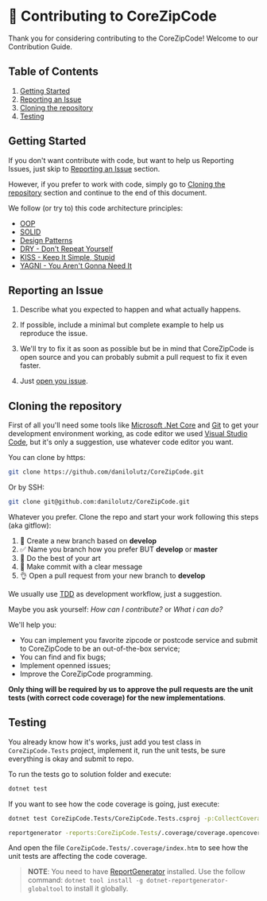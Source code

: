 # :construction_worker: Contributing to CoreZipCode

Thank you for considering contributing to the CoreZipCode! Welcome to our Contribution Guide.

## Table of Contents

1. [Getting Started](#getting-started)
2. [Reporting an Issue](#reporting-an-issue)
3. [Cloning the repository](#cloning-the-repository)
4. [Testing](#testing)

## Getting Started

If you don't want contribute with code, but want to help us Reporting Issues, just skip to [Reporting an Issue](#reporting-an-issue) section.

However, if you prefer to work with code, simply go to [Cloning the repository](#cloning-the-repository) section and continue to the end of this document.

We follow (or try to) this code architecture principles:

* [OOP](https://en.wikipedia.org/wiki/Object-oriented_programming)
* [SOLID](https://en.wikipedia.org/wiki/SOLID)
* [Design Patterns](https://en.wikipedia.org/wiki/Software_design_pattern)
* [DRY - Don't Repeat Yourself](https://en.wikipedia.org/wiki/Don%27t_repeat_yourself)
* [KISS - Keep It Simple, Stupid](https://en.wikipedia.org/wiki/KISS_principle)
* [YAGNI - You Aren't Gonna Need It](https://en.wikipedia.org/wiki/You_aren%27t_gonna_need_it)

## Reporting an Issue

1. Describe what you expected to happen and what actually happens.

2. If possible, include a minimal but complete example to help us reproduce the issue.

3. We'll try to fix it as soon as possible but be in mind that CoreZipCode is open source and you can probably submit a pull request to fix it even faster.

4. Just [open you issue](https://github.com/danilolutz/CoreZipCode/issues/new).

## Cloning the repository

First of all you'll need some tools like [Microsoft .Net Core](https://dotnet.github.io/) and [Git](https://git-scm.com/) to get your development environment working, as code editor we used [Visual Studio Code](https://code.visualstudio.com/), but it's only a suggestion, use whatever code editor you want.

You can clone by https:

```bash
git clone https://github.com/danilolutz/CoreZipCode.git
```

Or by SSH:

```bash
git clone git@github.com:danilolutz/CoreZipCode.git
```

Whatever you prefer. Clone the repo and start your work following this steps (aka gitflow):

1. :wrench: Create a new branch based on **develop**
2. :white_check_mark: Name you branch how you prefer BUT **develop** or **master**
3. :art: Do the best of your art
4. :pencil: Make commit with a clear message
5. :ok_hand: Open a pull request from your new branch to **develop**

We usually use [TDD](https://pt.wikipedia.org/wiki/Test_Driven_Development) as development workflow, just a suggestion.

Maybe you ask yourself: _How can I contribute?_ or _What i can do?_

We'll help you:

* You can implement you favorite zipcode or postcode service and submit to CoreZipCode to be an out-of-the-box service;
* You can find and fix bugs;
* Implement openned issues;
* Improve the CoreZipCode programming.

**Only thing will be required by us to approve the pull requests are the unit tests (with correct code coverage) for the new implementations**.

## Testing

You already know how it's works, just add you test class in ```CoreZipCode.Tests``` project, implement it, run the unit tests, be sure everything is okay and submit to repo.

To run the tests go to solution folder and execute:

```bash
dotnet test
```

If you want to see how the code coverage is going, just execute:

```bash
dotnet test CoreZipCode.Tests/CoreZipCode.Tests.csproj -p:CollectCoverage=true -p:CoverletOutputFormat=opencover -p:CoverletOutput=".coverage/coverage.opencover.xml" -p:Exclude="[CoreZipCode.Tests*]*" -p:Exclude="[xunit*]*"

reportgenerator -reports:CoreZipCode.Tests/.coverage/coverage.opencover.xml -targetdir:CoreZipCode.Tests/.coverage
```
And open the file `CoreZipCode.Tests/.coverage/index.htm` to see how the unit tests are affecting the code coverage.

> **NOTE**: You need to have [ReportGenerator](https://www.nuget.org/packages/dotnet-reportgenerator-globaltool) installed. Use the follow command: `dotnet tool install -g dotnet-reportgenerator-globaltool` to install it globally.
